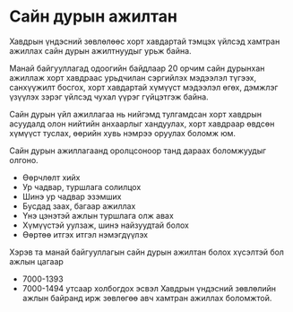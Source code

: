 # Сайн дурын ажилтан 
Хавдрын үндэсний зөвлөлөөс хорт хавдартай тэмцэх үйлсэд хамтран ажиллах сайн дурын ажилтнуудыг урьж байна.

Манай байгууллагад одоогийн байдлаар 20 орчим сайн дурынхан ажиллаж хорт хавдраас урьдчилан сэргийлэх мэдээлэл түгээх, санхүүжилт босгох, хорт хавдартай хүмүүст мэдээлэл өгөх, дэмжлэг үзүүлэх зэрэг үйлсэд чухал үүрэг гүйцэтгэж байна.

Сайн дурын үйл ажиллагаа нь нийгэмд тулгамдсан хорт хавдрын асуудалд олон нийтийн анхаарлыг хандуулах, хорт хавдраар өвдсөн хүмүүст туслах, өөрийн хувь нэмрээ оруулах боломж юм.

Сайн дурын ажиллагаанд оролцсоноор танд дараах боломжуудыг олгоно.

- Өөрчлөлт хийх
- Ур чадвар, туршлага солилцох
- Шинэ ур чадвар эзэмших
- Бусдад заах, багаар ажиллах
- Үнэ цэнэтэй ажлын туршлага олж авах
- Хүмүүстэй уулзаж, шинэ найзуудтай болох
- Өөртөө итгэх итгэл нэмэгдүүлэх

Хэрэв та манай байгууллагын сайн дурын ажилтан болох хүсэлтэй бол ажлын цагаар 
- 7000-1393 
- 7000-1494 
утсаар холбогдох эсвэл Хавдрын үндэсний зөвлөлийн ажлын байранд ирж зөвлөгөө авч хамтран ажиллах боломжтой.
 
